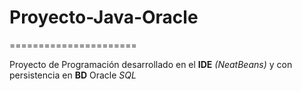 # Proyecto-Java-Oracle
======================

Proyecto de Programación desarrollado en el **IDE** *(NeatBeans)* y con persistencia en **BD** Oracle *SQL*
